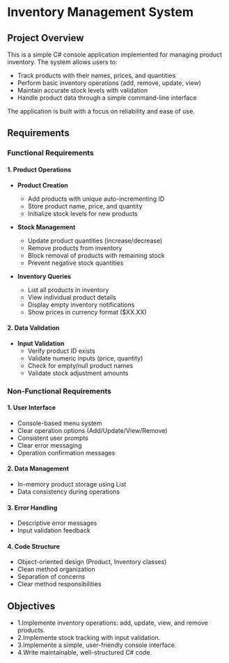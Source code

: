 # Inventory Management System

## Project Overview
This is a simple C# console application implemented for managing product inventory. The system allows users to:
- Track products with their names, prices, and quantities
- Perform basic inventory operations (add, remove, update, view)
- Maintain accurate stock levels with validation
- Handle product data through a simple command-line interface

The application is built with a focus on reliability and ease of use.

## Requirements

### Functional Requirements

#### 1. Product Operations
- **Product Creation**
  - Add products with unique auto-incrementing ID
  - Store product name, price, and quantity
  - Initialize stock levels for new products

- **Stock Management**
  - Update product quantities (increase/decrease)
  - Remove products from inventory
  - Block removal of products with remaining stock
  - Prevent negative stock quantities

- **Inventory Queries**
  - List all products in inventory
  - View individual product details
  - Display empty inventory notifications
  - Show prices in currency format ($XX.XX)

#### 2. Data Validation
- **Input Validation**
  - Verify product ID exists
  - Validate numeric inputs (price, quantity)
  - Check for empty/null product names
  - Validate stock adjustment amounts

### Non-Functional Requirements

#### 1. User Interface
- Console-based menu system
- Clear operation options (Add/Update/View/Remove)
- Consistent user prompts
- Clear error messaging
- Operation confirmation messages

#### 2. Data Management
- In-memory product storage using List<Product>
- Data consistency during operations

#### 3. Error Handling
- Descriptive error messages
- Input validation feedback

#### 4. Code Structure
- Object-oriented design (Product, Inventory classes)
- Clean method organization
- Separation of concerns
- Clear method responsibilities

## Objectives

- 1.Implemente inventory operations: add, update, view, and remove products.
- 2.Implemente stock tracking with input validation.
- 3.Implemente a simple, user-friendly console interface.
- 4.Write maintainable, well-structured C# code.
